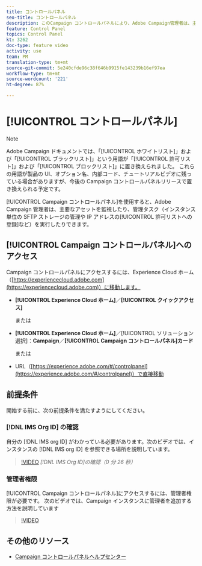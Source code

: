 ```yaml
---
title: コントロールパネル
seo-title: コントロールパネル
description: このCampaign コントロールパネルにより、Adobe Campaign管理者は、主要なアセットを監視し、インスタンス別や許可リストのIPアドレス別にSFTPストレージを管理するなどの管理タスクを実行できます。
feature: Control Panel
topics: Control Panel
kt: 3262
doc-type: feature video
activity: use
team: PM
translation-type: tm+mt
source-git-commit: 5e240cfde96c38f646b9915fe143239b16ef97ea
workflow-type: tm+mt
source-wordcount: '221'
ht-degree: 87%

---
```



# [!UICONTROL コントロールパネル]

>[!NOTE]
>
>Adobe Campaign ドキュメントでは、「[!UICONTROL ホワイトリスト]」および「[!UICONTROL ブラックリスト]」という用語が「[!UICONTROL 許可リスト]」および「[!UICONTROL ブロックリスト]」に置き換えられました。
>これらの用語が製品の UI、オプション名、内部コード、チュートリアルビデオに残っている場合がありますが、今後の Campaign コントロールパネルリリースで置き換えられる予定です。

[!UICONTROL Campaign コントロールパネル]を使用すると、Adobe Campaign 管理者は、主要なアセットを監視したり、管理タスク（インスタンス単位の SFTP ストレージの管理や IP アドレスの[!UICONTROL 許可リストへの登録]など）を実行したりできます。

## [!UICONTROL Campaign コントロールパネル]へのアクセス

Campaign コントロールパネルにアクセスするには、Experience Cloud ホーム（[https://experiencecloud.adobe.com](https://experiencecloud.adobe.com)）に移動します。

* **[!UICONTROL Experience Cloud ホーム]**／**[!UICONTROL クイックアクセス]**

   または
* **[!UICONTROL Experience Cloud ホーム]**／[!UICONTROL ソリューション選択]：**Campaign**／**[!UICONTROL Campaign コントロールパネル]カード**

   または

* URL（[https://experience.adobe.com/#/controlpanel](https://experience.adobe.com/#/controlpanel)）で直接移動

## 前提条件

開始する前に、次の前提条件を満たすようにしてください。

### [!DNL IMS Org ID] の確認

自分の [!DNL IMS org ID] がわかっている必要があります。次のビデオでは、インスタンスの [!DNL IMS org ID] を参照できる場所を説明しています。

>[!VIDEO](https://video.tv.adobe.com/v/27183?quality=12)
*[!DNL IMS Org ID]の確認（0 分 26 秒）*

### 管理者権限

[!UICONTROL Campaign コントロールパネル]にアクセスするには、管理者権限が必要です。
次のビデオでは、Campaign インスタンスに管理者を追加する方法を説明しています

>[!VIDEO](https://video.tv.adobe.com/v/27147?quality=12)

## その他のリソース

* [Campaign コントロールパネルヘルプセンター](https://docs.adobe.com/content/help/ja-JP/control-panel/using/control-panel-home.html)
